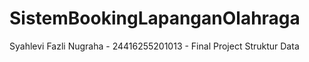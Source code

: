 # SistemBookingLapanganOlahraga
Syahlevi Fazli Nugraha - 24416255201013 - Final Project Struktur Data
